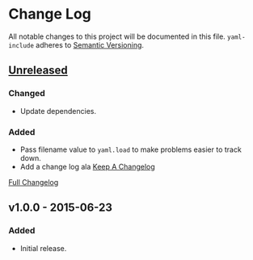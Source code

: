 # Change Log
All notable changes to this project will be documented in this file.
`yaml-include` adheres to [Semantic Versioning](http://semver.org/).

## [Unreleased][unreleased]
### Changed
- Update dependencies.

### Added
- Pass filename value to `yaml.load` to make problems easier to track down.
- Add a change log ala [Keep A Changelog](http://keepachangelog.com)

[Full Changelog](https://github.com/claylo/yaml-include/compare/v1.0.0...HEAD)


## v1.0.0 - 2015-06-23 
### Added
- Initial release.

[unreleased]: https://github.com/claylo/yaml-include/compare/v1.0.0...HEAD
[1.0.0]: https://github.com/claylo/yaml-include/compare/4b825dc642cb6eb9a060e54bf8d69288fbee4904